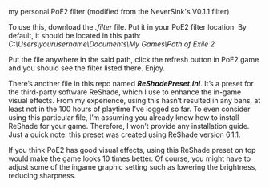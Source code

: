 my personal PoE2 filter (modified from the NeverSink's V0.1.1 filter)

To use this, download the *.filter* file. Put it in your PoE2 filter location. By default, it should be located in this path: *C:\Users\yourusername\Documents\My Games\Path of Exile 2*

Put the file anywhere in the said path, click the refresh button in PoE2 game and you should see the filter listed there. Enjoy.

There’s another file in this repo named ***ReShadePreset.ini***. It’s a preset for the third-party software ReShade, which I use to enhance the in-game visual effects. From my experience, using this hasn’t resulted in any bans, at least not in the 100 hours of playtime I’ve logged so far.
To even consider using this particular file, I’m assuming you already know how to install ReShade for your game. Therefore, I won’t provide any installation guide. Just a quick note: this preset was created using ReShade version 6.1.1.

If you think PoE2 has good visual effects, using this ReShade preset on top would make the game looks 10 times better. Of course, you might have to adjust some of the ingame graphic setting such as lowering the brightness, reducing sharpness.
